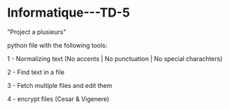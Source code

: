 # Informatique---TD-5
"Project a plusieurs"

python file with the following tools:

1 - Normalizing text (No accents | No punctuation | No special charachters)

2 - Find text in a file

3 - Fetch multiple files and edit them

4 - encrypt files (Cesar & Vigenere)